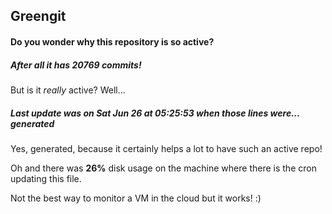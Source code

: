 ## Greengit

#### Do you wonder why this repository is so active?

##### After all it has 20769 commits!

But is it *really* active? Well...

##### Last update was on Sat Jun 26 at 05:25:53 when those lines were... generated

Yes, generated, because it certainly helps a lot to have such an active repo!

Oh and there was **26%** disk usage on the machine
where there is the cron updating this file.

Not the best way to monitor a VM in the cloud but it works! :)
